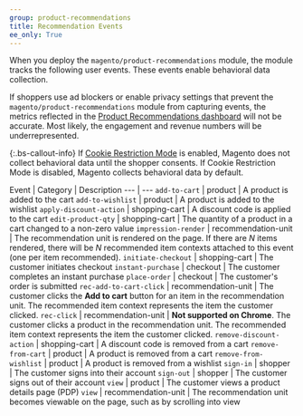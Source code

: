 ```yaml
---
group: product-recommendations
title: Recommendation Events
ee_only: True
---
```


When you deploy the `magento/product-recommendations` module, the module tracks the following user events. These events enable behavioral data collection.

If shoppers use ad blockers or enable privacy settings that prevent the `magento/product-recommendations` module from capturing events, the metrics reflected in the [Product Recommendations dashboard](https://docs.magento.com/user-guide/marketing/product-recommendations.html#dashboard) will not be accurate. Most likely, the engagement and revenue numbers will be underrepresented.

{:.bs-callout-info}
If [Cookie Restriction Mode](https://docs.magento.com/m2/ce/user_guide/stores/compliance-cookie-restriction-mode.html) is enabled, Magento does not collect behavioral data until the shopper consents. If Cookie Restriction Mode is disabled, Magento collects behavioral data by default.

Event | Category | Description
--- | ---
`add-to-cart` | product | A product is added to the cart
`add-to-wishlist` | product | A product is added to the wishlist
`apply-discount-action` | shopping-cart | A discount code is applied to the cart
`edit-product-qty` | shopping-cart | The quantity of a product in a cart changed to a non-zero value
`impression-render` | recommendation-unit | The recommendation unit is rendered on the page. If there are _N_ items rendered, there will be _N_ recommended item contexts attached to this event (one per item recommended).
`initiate-checkout` | shopping-cart | The customer initiates checkout
`instant-purchase` | checkout |  The customer completes an instant purchase
`place-order` | checkout | The customer's order is submitted
`rec-add-to-cart-click` | recommendation-unit | The customer clicks the **Add to cart** button for an item in the recommendation unit. The recommended item context represents the item the customer clicked.
`rec-click` | recommendation-unit | **Not supported on Chrome**. The customer clicks a product in the recommendation unit. The recommended item context represents the item the customer clicked.
`remove-discount-action` | shopping-cart | A discount code is removed from a cart
`remove-from-cart` | product | A product is removed from a cart
`remove-from-wishlist` | product | A product is removed from a wishlist
`sign-in` | shopper | The customer signs into their account
`sign-out` | shopper | The customer signs out of their account
`view` | product | The customer views a product details page (PDP)
`view` | recommendation-unit | The recommendation unit becomes viewable on the page, such as by scrolling into view
